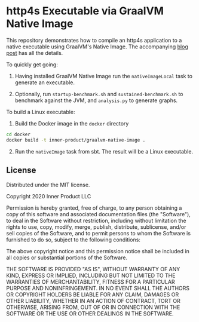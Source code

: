 # http4s Executable via GraalVM Native Image

This repository demonstrates how to compile an http4s application to a native executable using GraalVM's Native Image. The accompanying [blog post](https://www.inner-product.com/posts/serverless-scala-services-with-graalvm/) has all the details. 

To quickly get going:

1. Having installed GraalVM Native Image run the `nativeImageLocal` task to generate an executable.

2. Optionally, run `startup-benchmark.sh` and `sustained-benchmark.sh` to
   benchmark against the JVM, and `analysis.py` to generate graphs.


To build a Linux executable:

1. Build the Docker image in the `docker` directory

``` sh
cd docker
docker build -t inner-product/graalvm-native-image .
```

2. Run the `nativeImage` task from sbt. The result will be a Linux executable. 


## License

Distributed under the MIT license.

Copyright 2020 Inner Product LLC

Permission is hereby granted, free of charge, to any person obtaining a copy of this software and associated documentation files (the "Software"), to deal in the Software without restriction, including without limitation the rights to use, copy, modify, merge, publish, distribute, sublicense, and/or sell copies of the Software, and to permit persons to whom the Software is furnished to do so, subject to the following conditions:

The above copyright notice and this permission notice shall be included in all copies or substantial portions of the Software.

THE SOFTWARE IS PROVIDED "AS IS", WITHOUT WARRANTY OF ANY KIND, EXPRESS OR IMPLIED, INCLUDING BUT NOT LIMITED TO THE WARRANTIES OF MERCHANTABILITY, FITNESS FOR A PARTICULAR PURPOSE AND NONINFRINGEMENT. IN NO EVENT SHALL THE AUTHORS OR COPYRIGHT HOLDERS BE LIABLE FOR ANY CLAIM, DAMAGES OR OTHER LIABILITY, WHETHER IN AN ACTION OF CONTRACT, TORT OR OTHERWISE, ARISING FROM, OUT OF OR IN CONNECTION WITH THE SOFTWARE OR THE USE OR OTHER DEALINGS IN THE SOFTWARE.
